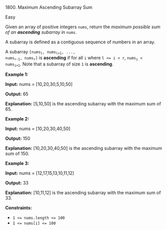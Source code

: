 1800\. Maximum Ascending Subarray Sum

Easy

Given an array of positive integers `nums`, return the _maximum possible sum of an **ascending** subarray in_ `nums`.

A subarray is defined as a contiguous sequence of numbers in an array.

A subarray <code>[nums<sub>l</sub>, nums<sub>l+1</sub>, ..., nums<sub>r-1</sub>, nums<sub>r</sub>]</code> is **ascending** if for all `i` where `l <= i < r`, <code>nums<sub>i</sub> < nums<sub>i+1</sub></code>. Note that a subarray of size `1` is **ascending**.

**Example 1:**

**Input:** nums = [10,20,30,5,10,50]

**Output:** 65

**Explanation:** [5,10,50] is the ascending subarray with the maximum sum of 65.

**Example 2:**

**Input:** nums = [10,20,30,40,50]

**Output:** 150

**Explanation:** [10,20,30,40,50] is the ascending subarray with the maximum sum of 150.

**Example 3:**

**Input:** nums = [12,17,15,13,10,11,12]

**Output:** 33

**Explanation:** [10,11,12] is the ascending subarray with the maximum sum of 33.

**Constraints:**

*   `1 <= nums.length <= 100`
*   `1 <= nums[i] <= 100`